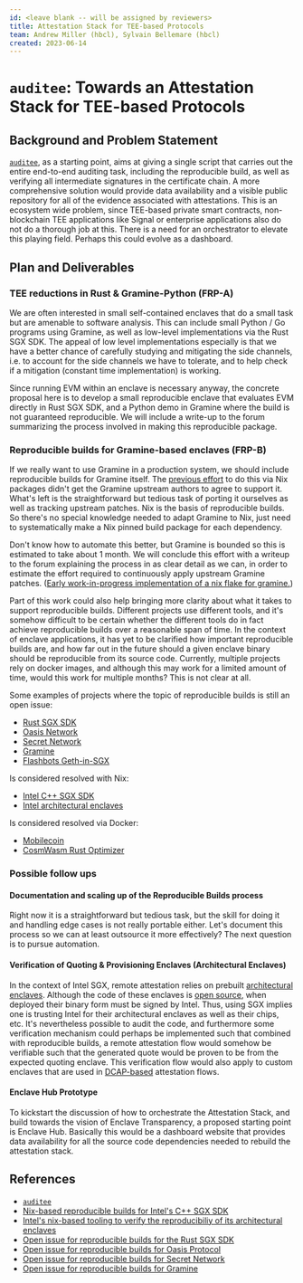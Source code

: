 ```yaml
---
id: <leave blank -- will be assigned by reviewers>
title: Attestation Stack for TEE-based Protocols
team: Andrew Miller (hbcl), Sylvain Bellemare (hbcl)
created: 2023-06-14
---
```


# `auditee`: Towards an Attestation Stack for TEE-based Protocols
<!--
Follow this template for new research proposals, removing this text and replacing the *Flashbots Research Proposal Template* title with your proposal's own. Open a pull request to submit your proposal, using an abbreviated title in the filename (`proposal-short_title.md`), and put the file under the `FRPs` folder.
-->
<!--
Use this initial section to provide a ~500 word summary of the proposal. The summary should consist in a simple straightforward statement of what your hypothesis is, what methodology you intend to use, what limitations those methods may have, what implications your results may have.
-->

## Background and Problem Statement
<!-- Provide motivation and background for the proposal, and clearly state the research questions it aims to tackle. Link to related or dependent Research Question(s) on the Flashbots Research Roadmap, and reference relevant Github Issues in this repository.-->
[`auditee`][auditee], as a starting point, aims at giving a single script that carries out
the entire end-to-end auditing task, including the reproducible build, as well as
verifying all intermediate signatures in the certificate chain. A more comprehensive
solution would provide data availability and a visible public repository for all of the
evidence associated with attestations. This is an ecosystem wide problem, since
TEE-based private smart contracts, non-blockchain TEE applications like Signal or
enterprise applications also do not do a thorough job at this. There is a need for an
orchestrator to elevate this playing field. Perhaps this could evolve as a dashboard.


## Plan and Deliverables
<!-- Describe the planned approach to the problem, including potential time allocations and partitioning into phases. List the artifacts or intended deliverables of the proposal. -->
### TEE reductions in Rust & Gramine-Python (FRP-A)
We are often interested in small self-contained enclaves that do a small task but are
amenable to software analysis. This can include small Python / Go programs using
Gramine, as well as low-level implementations via the Rust SGX SDK. The appeal of low
level implementations especially is that we have a better chance of carefully studying
and mitigating the side channels, i.e. to account for the side channels we have to
tolerate, and to help check if a mitigation (constant time implementation) is working.

Since running EVM within an enclave is necessary anyway, the concrete proposal here is
to develop a small reproducible enclave that evaluates EVM directly in Rust SGX SDK,
and a Python demo in Gramine where the build is not guaranteed reproducible. We will
include a write-up to the forum summarizing the process involved in making this
reproducible package.

### Reproducible builds for Gramine-based enclaves (FRP-B)
If we really want to use Gramine in a production system, we should include
reproducible builds for Gramine itself. The [previous effort][reprobuilds-gramine-nix]
to do this via Nix packages didn't get the Gramine upstream authors to agree to support
it. What's left is the straightforward but tedious task of porting it ourselves as well
as tracking upstream patches. Nix is the basis of reproducible builds. So there's no
special knowledge needed to adapt Gramine to Nix, just need to systematically make a
Nix pinned build package for each dependency.

Don't know how to automate this better, but Gramine is bounded so this is estimated to
take about 1 month.  We will conclude this effort with a writeup to the forum explaining
the process in as clear detail as we can, in order to estimate the effort required to
continuously apply upstream Gramine patches.
([Early work-in-progress implementation of a nix flake for gramine.][gramine-flake_nix])

Part of this work could also help bringing more clarity about what it takes to support
reproducible builds. Different projects use different tools, and it's somehow
difficult to be certain whether the different tools do in fact achieve reproducible
builds over a reasonable span of time. In the context of enclave applications, it has
yet to be clarified how important reproducible builds are, and how far out in the future
should a given enclave binary should be reproducible from its source code. Currently,
multiple projects rely on docker images, and although this may work for a limited amount
of time, would this work for multiple months? This is not clear at all.

Some examples of projects where the topic of reproducible builds is still an open issue:

* [Rust SGX SDK][reprobuilds-rust_sgx_sdk]
* [Oasis Network][reprobuilds-oasis]
* [Secret Network][reprobuilds-secret]
* [Gramine][reprobuilds-gramine]
* [Flashbots Geth-in-SGX][reprobuilds-flashbots]

Is considered resolved with Nix:
* [Intel C++ SGX SDK][reprobuilds-cpp_sgx_sdk]
* [Intel architectural enclaves][reprobuilds-sgx-ae]

Is considered resolved via Docker:
* [Mobilecoin][reprobuilds-mobilecoin]
* [CosmWasm Rust Optimizer][reprobuilds-cosmwasm]


### Possible follow ups
#### Documentation and scaling up of the Reproducible Builds process
Right now it is a straightforward but tedious task, but the skill for doing it and
handling edge cases is not really portable either. Let's document this process so we can
at least outsource it more effectively? The next question is to pursue automation.

#### Verification of Quoting & Provisioning Enclaves (Architectural Enclaves)
In the context of Intel SGX, remote attestation relies on prebuilt
[architectural enclaves][sgx-ae]. Although the code of these enclaves is
[open source][sgx-ae-source], when deployed their binary form must be signed by Intel.
Thus, using SGX implies one is trusting Intel for their architectural enclaves as well
as their chips, etc. It's nevertheless possible to audit the code, and furthermore some
verification mechanism could perhaps be implemented such that combined with reproducible
builds, a remote attestation flow would somehow be verifiable such that the generated
quote would be proven to be from the expected quoting enclave. This verification flow
would also apply to custom enclaves that are used in [DCAP-based][dcap] attestation
flows.

#### Enclave Hub Prototype
To kickstart the discussion of how to orchestrate the Attestation Stack, and build
towards the vision of Enclave Transparency, a proposed starting point is Enclave Hub.
Basically this would be a dashboard website that provides data availability for all the
source code dependencies needed to rebuild the attestation stack.

## References
<!-- Reference current relevant literature or past work pertaining to the research question(s) at stake. -->
* [`auditee`][auditee]
* [Nix-based reproducible builds for Intel's C++ SGX SDK][reprobuilds-cpp_sgx_sdk]
* [Intel's nix-based tooling to verify the reproducibiliy of its architectural enclaves][reprobuilds-sgx-ae]
* [Open issue for reproducible builds for the Rust SGX SDK][reprobuilds-rust_sgx_sdk]
* [Open issue for reproducible builds for Oasis Protocol][reprobuilds-oasis]
* [Open issue for reproducible builds for Secret Network][reprobuilds-secret]
* [Open issue for reproducible builds for Gramine][reprobuilds-gramine]


[auditee]: https://auditee.readthedocs.io/en/latest/index.html
[reprobuilds-cpp_sgx_sdk]: https://github.com/NixOS/nixpkgs/pull/126990
[reprobuilds-rust_sgx_sdk]: https://github.com/apache/incubator-teaclave-sgx-sdk/issues/52
[reprobuilds-sgx]: https://github.com/intel/linux-sgx/tree/master/linux/reproducibility
[reprobuilds-sgx-ae]: https://github.com/intel/linux-sgx/tree/master/linux/reproducibility/ae_reproducibility_verifier
[reprobuilds-mobilecoin]: https://github.com/mobilecoinfoundation/mobilecoin/pull/1693#issuecomment-1150239428
[reprobuilds-oasis]: https://github.com/oasisprotocol/oasis-core/issues/2596
[reprobuilds-secret]: https://github.com/scrtlabs/SecretNetwork/issues/1467
[reprobuilds-gramine]: https://github.com/gramineproject/gramine/issues/153
[reprobuilds-gramine-nix]: https://github.com/gramineproject/gramine/issues/153#issuecomment-1489209009
[gramine-flake_nix]: https://github.com/sbellem/gramine/blob/1.4-nix/flake.nix
[reprobuilds-flashbots]: https://github.com/flashbots/geth-sgx-gramine/issues/8
[reprobuilds-cosmwasm]: https://github.com/CosmWasm/rust-optimizer
[dcap]: https://download.01.org/intel-sgx/latest/dcap-latest/linux/docs/DCAP_ECDSA_Orientation.pdf
[sgx-ae]: https://github.com/intel/linux-sgx/blob/master/linux/reproducibility/ae_reproducibility_verifier/reproducibility_verifier.sh#L43-L46
[sgx-ae-source]: https://github.com/intel/linux-sgx/tree/master/psw/ae

